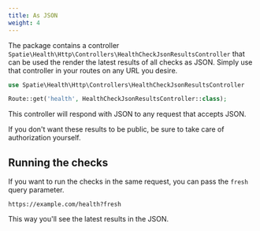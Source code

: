 ```yaml
---
title: As JSON
weight: 4
---
```


The package contains a controller `Spatie\Health\Http\Controllers\HealthCheckJsonResultsController` that can be used the render the latest results of all checks as JSON.  Simply use that controller in your routes on any URL you desire.

```php
use Spatie\Health\Http\Controllers\HealthCheckJsonResultsController

Route::get('health', HealthCheckJsonResultsController::class);
```

This controller will respond with JSON to any request that accepts JSON.

If you don't want these results to be public, be sure to take care of authorization yourself.

## Running the checks

If you want to run the checks in the same request, you can pass the `fresh` query parameter.

```
https://example.com/health?fresh
```

This way you'll see the latest results in the JSON.
